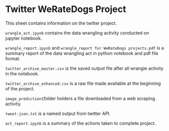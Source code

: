 # Twitter WeRateDogs Project

This sheet contains information on the twitter project.

`wrangle_act.ipynb` contains the data wrangling activity conducted on jupyter notebook.

`wrangle_report.ipynb` and `wrangle_report for WeRateDogs projects.pdf` is a summary report of the data wrangling act in python notebook and pdf file format.

`twitter_archive_master.csv` is the saved output file after all wrangle activity in the notebook.

`twitter_archive_enhanced.csv` is a raw file made available at the beginning of the project.

`image_prediction1`folder holders a file downloaded from a web scraping activity.

`tweet-json.txt` is a named output from twitter API.

`act_report.ipynb` is a summary of the actions taken to complete project.
